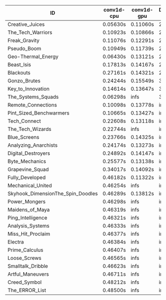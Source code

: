|ID|conv1d-cpu|conv1d-gpu|DWSPConv2D-gpu|gemm-gpu|avg|
|-|-|-|-|-|-|
|Creative_Juices|0.05630s|0.11060s|2.81967s|1.71070s|1.17432s|
|The_Tech_Warriors|0.10923s|0.10866s|2.89285s|1.76257s|1.21833s|
|Freak_Gravity|0.11076s|0.12291s|2.89950s|1.76920s|1.22559s|
|Pseudo_Boom|0.10949s|0.11739s|2.90902s|1.77726s|1.22829s|
|Geo-Thermal_Energy|0.06430s|0.13121s|2.87437s|1.91252s|1.24560s|
|Beast_Isis|0.17813s|0.14167s|2.85729s|1.91791s|1.27375s|
|Blackouts|0.27161s|0.14321s|2.84494s|1.90398s|1.29093s|
|Gonzo_Brutes|0.24244s|0.15549s|3.03636s|1.82146s|1.31394s|
|Key_to_Innovation|0.14614s|0.13647s|3.09540s|2.16264s|1.38517s|
|The_Systems_Squads|0.06298s|infs|3.06718s|1.79118s|infs|
|Remote_Connections|0.10098s|0.13778s|infs|4.49076s|infs|
|Pint_Sized_Benchwarmers|0.10665s|0.13427s|infs|1.76596s|infs|
|Tech_Connect|0.22608s|0.13118s|infs|1.94376s|infs|
|The_Tech_Wizards|0.22744s|infs|infs|4.46853s|infs|
|Blue_Screens|0.23766s|0.14325s|infs|2.57639s|infs|
|Analyzing_Anarchists|0.24174s|0.13273s|infs|2.55405s|infs|
|Digital_Destroyers|0.24892s|0.14147s|infs|1.98495s|infs|
|Byte_Mechanics|0.25577s|0.13138s|infs|4.48192s|infs|
|Grapevine_Squad|0.34017s|0.14092s|infs|2.51122s|infs|
|Fully_Developed|0.46182s|0.11322s|infs|4.49687s|infs|
|Mechanical_United|0.46254s|infs|infs|4.47085s|infs|
|Skyhook_DimensionThe_Spin_Doodles|0.46289s|0.13812s|infs|infs|infs|
|Power_Mongers|0.46298s|infs|infs|4.48769s|infs|
|Maidens_of_Maya|0.46319s|infs|infs|4.48430s|infs|
|Ping_Intelligence|0.46321s|infs|infs|4.48472s|infs|
|Analysis_Systems|0.46333s|infs|infs|4.48381s|infs|
|Miss_Hit_Proclaim|0.46377s|infs|infs|4.51700s|infs|
|Electra|0.46384s|infs|infs|4.48098s|infs|
|Prime_Calculus|0.46407s|infs|infs|4.45794s|infs|
|Loose_Screws|0.46565s|infs|infs|4.47419s|infs|
|Smalltalk_Dribble|0.46623s|infs|infs|4.45338s|infs|
|Artful_Maneuvers|0.46711s|infs|infs|4.47474s|infs|
|Creed_Symbol|0.48212s|infs|infs|4.45200s|infs|
|The_ERROR_List|0.48500s|infs|infs|4.47650s|infs|
